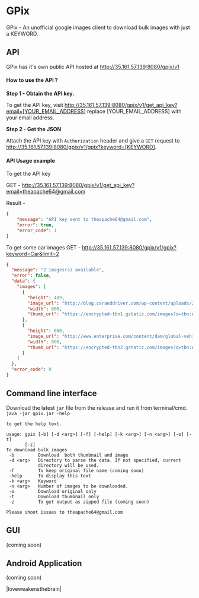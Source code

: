 # GPix
GPix - An unofficial google images client to download bulk images with just a KEYWORD.

## API
GPix has it's own public API hosted at http://35.161.57.139:8080/gpix/v1

#### How to use the API ?
**Step 1 - Obtain the API key.**

To get the API key, visit http://35.161.57.139:8080/gpix/v1/get_api_key?email=[YOUR_EMAIL_ADDRESS]
replace [YOUR_EMAIL_ADDRESS] with your email address.

**Step 2 - Get the JSON**

Attach the API key with `Authorization` header and give a `GET` request to http://35.161.57.139:8080/gpix/v1/gpix?keyword=[KEYWORD].

#### API Usage example

To get the API key

GET - http://35.161.57.139:8080/gpix/v1/get_api_key?email=theapache64@gmail.com

Result - 
```json
{
    "message": "API key sent to theapache64@gmail.com",
    "error": true,
    "error_code": 1
}
```

To get some car images
GET - http://35.161.57.139:8080/gpix/v1/gpix?keyword=Car&limit=2

```json
{
  "message": "2 images(s) available",
  "error": false,
  "data": {
    "images": [
      {
        "height": 489,
        "image_url": "http://blog.caranddriver.com/wp-content/uploads/2015/11/BMW-2-series.jpg",
        "width": 800,
        "thumb_url": "https://encrypted-tbn1.gstatic.com/images?q=tbn:ANd9GcSaYHCVo5mY4cHGietbQfD96Am6gXcFTDZDT7Lz2cQ52mBWtCo69w"
      },
      {
        "height": 600,
        "image_url": "http://www.enterprise.com/content/dam/global-vehicle-images/cars/FORD_FOCU_2012-1.png",
        "width": 800,
        "thumb_url": "https://encrypted-tbn2.gstatic.com/images?q=tbn:ANd9GcSq94Ywt2zsMdUVum0XSb49oAYDMA-gmKy1eJVTqUD4j8yK_pSo"
      }
    ]
  },
  "error_code": 0
}
```

## Command line interface

Download the latest `jar` file from the release and run it from terminal/cmd.
`java -jar gpix.jar -help`
```
to get the help text.

usage: gpix [-b] [-d <arg>] [-f] [-help] [-k <arg>] [-n <arg>] [-o] [-t]
       [-z]
To download bulk images
 -b         Download  both thumbnail and image
 -d <arg>   Directory to parse the data. If not specified, current
            directory will be used.
 -f         To keep original file name (coming soon)
 -help      To display this text
 -k <arg>   Keyword
 -n <arg>   Number of images to be downloaded.
 -o         Download original only
 -t         Download thumbnail only
 -z         To get output as zipped file (coming soon)
 
Please shoot issues to theapache64@gmail.com
```
## GUI
(coming soon)

## Android Application
(coming soon)

|loveweakensthebrain|

